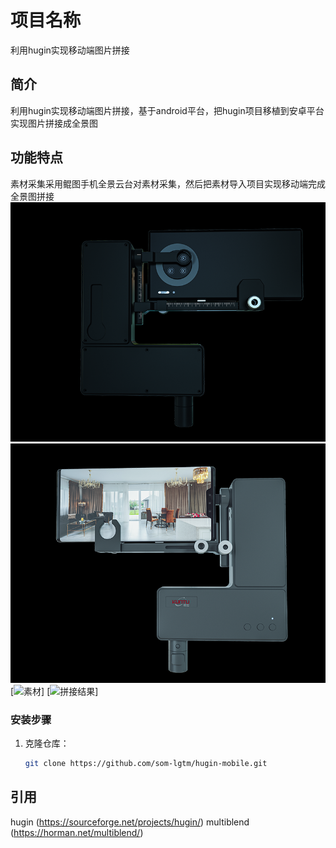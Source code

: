 # 项目名称
利用hugin实现移动端图片拼接

## 简介
利用hugin实现移动端图片拼接，基于android平台，把hugin项目移植到安卓平台实现图片拼接成全景图

## 功能特点
素材采集采用鲲图手机全景云台对素材采集，然后把素材导入项目实现移动端完成全景图拼接
[![云台](pic/1.png)](https://kuntu720.taobao.com)
[![云台](pic/2.png)](https://kuntu720.taobao.com)
[![素材](pic/imgs.png)]
[![拼接结果](pic/result.jpg)]


### 安装步骤
1. 克隆仓库：
   ```bash
   git clone https://github.com/som-lgtm/hugin-mobile.git

## 引用
hugin (https://sourceforge.net/projects/hugin/)
multiblend (https://horman.net/multiblend/)
